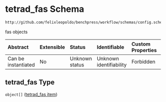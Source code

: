 # tetrad\_fas Schema

```txt
http://github.com/felixleopoldo/benchpress/workflow/schemas/config.schema.json#/properties/resources/properties/structure_learning_algorithms/properties/tetrad_fas
```

fas objects

| Abstract            | Extensible | Status         | Identifiable            | Custom Properties | Additional Properties | Access Restrictions | Defined In                                                        |
| :------------------ | :--------- | :------------- | :---------------------- | :---------------- | :-------------------- | :------------------ | :---------------------------------------------------------------- |
| Can be instantiated | No         | Unknown status | Unknown identifiability | Forbidden         | Allowed               | none                | [config.schema.json\*](config.schema.json "open original schema") |

## tetrad\_fas Type

`object[]` ([tetrad\_fas item](config-definitions-tetrad_fas-item.md))
